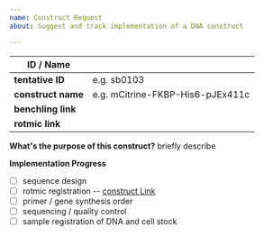 ```yaml
---
name: Construct Request
about: Suggest and track implementation of a DNA construct

---
```


ID / Name                 | <leave empty>
--------------------|-------------------------------------------------------------
**tentative ID**        | e.g. sb0103 <leave empty if yet unsure>
**construct name** | e.g. mCitrine-FKBP-His6-pJEx411c
**benchling link**    | <insert https link to benchling record when available>
**rotmic link**          | <insert https link to rotmic record when available>

**What's the purpose of this construct?**
briefly describe

**Implementation Progress**

  - [ ] sequence design
  - [ ] rotmic registration -- [construct Link](http://rotmic-strube.kaust.edu.sa/dnacomponent/sb0103) 
  - [ ] primer / gene synthesis order
  - [ ] sequencing / quality control
  - [ ] sample registration of DNA and cell stock

